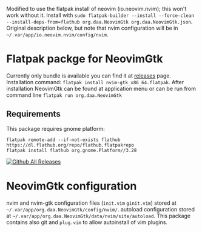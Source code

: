 Modified to use the flatpak install of neovim (io.neovim.nvim); this won't work without it. Install with `sudo flatpak-builder --install --force-clean --install-deps-from=flathub org.daa.NeovimGtk org.daa.NeovimGtk.json`. Original description below, but note that nvim configuration will be in `~/.var/app/io.neovim.nvim/config/nvim`.

# Flatpak packge for NeovimGtk
Currently only bundle is available you can find it at [releases](https://github.com/daa84/neovim-gtk-flatpak/releases) page.
Installation command: `flatpak install nvim-gtk_x86_64.flatpak`.
After installation NeovimGtk can be found at application menu or can be run from command line `flatpak run org.daa.NeovimGtk`

## Requirements
This package requires gnome platform:
```
flatpak remote-add --if-not-exists flathub https://dl.flathub.org/repo/flathub.flatpakrepo
flatpak install flathub org.gnome.Platform//3.28
```

[![Github All Releases](https://img.shields.io/github/downloads/daa84/neovim-gtk-flatpak/total.svg)]()


# NeovimGtk configuration
nvim and nvim-gtk configuration files (`init.vim` `ginit.vim`) stored at `~/.var/app/org.daa.NeovimGtk/config/nvim/`.
autoload configuration stored at `~/.var/app/org.daa.NeovimGtk/data/nvim/site/autoload`.
This package contains also git and `plug.vim` to allow autoinstall of vim plugins.
